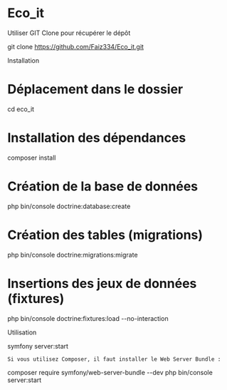 # Eco_it


Utiliser GIT Clone pour récupérer le dépôt

git clone https://github.com/Faiz334/Eco_it.git

Installation

# Déplacement dans le dossier
cd eco_it

# Installation des dépendances
composer install

# Création de la base de données
php bin/console doctrine:database:create

# Création des tables (migrations)
php bin/console doctrine:migrations:migrate

# Insertions des jeux de données (fixtures)
php bin/console doctrine:fixtures:load --no-interaction

Utilisation

symfony server:start

    Si vous utilisez Composer, il faut installer le Web Server Bundle :

composer require symfony/web-server-bundle --dev
php bin/console server:start
